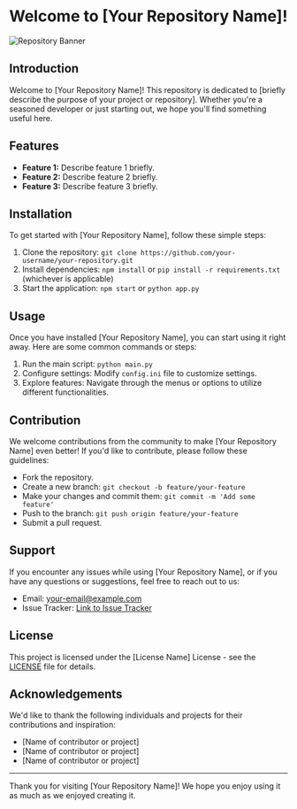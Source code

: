 # Welcome to [Your Repository Name]!

![Repository Banner](link_to_banner_image)

## Introduction

Welcome to [Your Repository Name]! This repository is dedicated to [briefly describe the purpose of your project or repository]. Whether you're a seasoned developer or just starting out, we hope you'll find something useful here.

## Features

- **Feature 1:** Describe feature 1 briefly.
- **Feature 2:** Describe feature 2 briefly.
- **Feature 3:** Describe feature 3 briefly.

## Installation

To get started with [Your Repository Name], follow these simple steps:

1. Clone the repository: `git clone https://github.com/your-username/your-repository.git`
2. Install dependencies: `npm install` or `pip install -r requirements.txt` (whichever is applicable)
3. Start the application: `npm start` or `python app.py`

## Usage

Once you have installed [Your Repository Name], you can start using it right away. Here are some common commands or steps:

1. Run the main script: `python main.py`
2. Configure settings: Modify `config.ini` file to customize settings.
3. Explore features: Navigate through the menus or options to utilize different functionalities.

## Contribution

We welcome contributions from the community to make [Your Repository Name] even better! If you'd like to contribute, please follow these guidelines:

- Fork the repository.
- Create a new branch: `git checkout -b feature/your-feature`
- Make your changes and commit them: `git commit -m 'Add some feature'`
- Push to the branch: `git push origin feature/your-feature`
- Submit a pull request.

## Support

If you encounter any issues while using [Your Repository Name], or if you have any questions or suggestions, feel free to reach out to us:

- Email: your-email@example.com
- Issue Tracker: [Link to Issue Tracker](link_to_issue_tracker)

## License

This project is licensed under the [License Name] License - see the [LICENSE](LICENSE) file for details.

## Acknowledgements

We'd like to thank the following individuals and projects for their contributions and inspiration:

- [Name of contributor or project]
- [Name of contributor or project]
- [Name of contributor or project]

---

Thank you for visiting [Your Repository Name]! We hope you enjoy using it as much as we enjoyed creating it.
